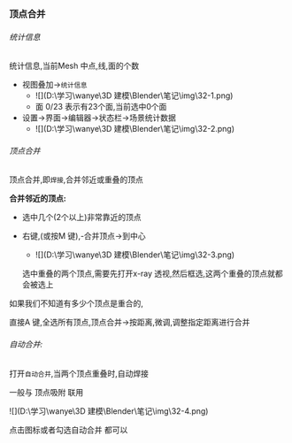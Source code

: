 ### 顶点合并

###### 统计信息

统计信息,当前Mesh 中点,线,面的个数

- 视图叠加->`统计信息`
  - ![](D:\学习\wanye\3D 建模\Blender\笔记\img\32-1.png)
  - 面 0/23 表示有23个面,当前选中0个面
- 设置->界面->编辑器->状态栏->场景统计数据
  - ![](D:\学习\wanye\3D 建模\Blender\笔记\img\32-2.png)





###### 顶点合并

顶点合并,即`焊接`,合并邻近或重叠的顶点

**合并邻近的顶点:**

- 选中几个(2个以上)非常靠近的顶点

- 右键,(或按M 键),-合并顶点->到中心

  - ![](D:\学习\wanye\3D 建模\Blender\笔记\img\32-3.png)

  选中重叠的两个顶点,需要先打开x-ray 透视,然后框选,这两个重叠的顶点就都会被选上



如果我们不知道有多少个顶点是重合的,

直接A 键,全选所有顶点,顶点合并->按距离,微调,调整指定距离进行合并





###### 自动合并:

打开`自动合并`,当两个顶点重叠时,自动焊接

一般与 顶点吸附 联用

![](D:\学习\wanye\3D 建模\Blender\笔记\img\32-4.png)

点击图标或者勾选自动合并 都可以